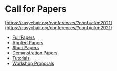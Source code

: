 ﻿---
layout: default
---

# Call for Papers 

[https://easychair.org/conferences/?conf=cikm2021](https://easychair.org/conferences/?conf=cikm2021)

 - [Full Papers](/cfp/full-papers)
 - [Applied Papers](/cfp/applied-papers)
 - [Short Papers](/cfp/short-papers)
 - [Demonstration Papers](/cfp/demo-papers)
 - [Tutorials](/cfp/tutorials)
 - [Workshop Proposals](/cfp/workshops)